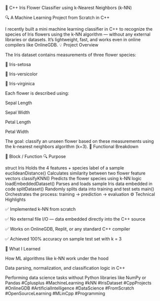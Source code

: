 
🌸 C++ Iris Flower Classifier using k-Nearest Neighbors (k-NN)

🔍 A Machine Learning Project from Scratch in C++

I recently built a mini machine learning classifier in C++ to recognize the species of Iris flowers using the k-NN algorithm — without any external libraries or datasets. It’s lightweight, fast, and works even in online compilers like OnlineGDB.
💡 Project Overview

The Iris dataset contains measurements of three flower species:

🌺 Iris-setosa

🌿 Iris-versicolor

🌸 Iris-virginica

Each flower is described using:

Sepal Length

Sepal Width

Petal Length

Petal Width

The goal: classify an unseen flower based on these measurements using the k-nearest neighbors algorithm (k=3).
🔧 Functional Breakdown

🧱 Block / Function	🔍 Purpose

struct Iris	Holds the 4 features + species label of a sample
euclideanDistance()	Calculates similarity between two flower feature vectors
classifyKNN()	Predicts the flower species using k-NN logic
loadEmbeddedDataset()	Parses and loads sample Iris data embedded in code
splitDataset()	Randomly splits data into training and test sets
main()	Orchestrates the process: training → prediction → evaluation
⚙️ Technical Highlights

✅ Implemented k-NN from scratch

✅ No external file I/O — data embedded directly into the C++ source

✅ Works on OnlineGDB, Replit, or any standard C++ compiler

✅ Achieved 100% accuracy on sample test set with k = 3

🧠 What I Learned

How ML algorithms like k-NN work under the hood

Data parsing, normalization, and classification logic in C++

Performing data science tasks without Python libraries like NumPy or Pandas
#Cplusplus #MachineLearning #kNN #IrisDataset #CppProjects #OnlineGDB #ArtificialIntelligence #DataScience #FromScratch #OpenSourceLearning #MLinCpp #Programming
